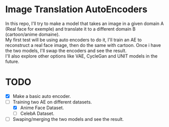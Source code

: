 # Image Translation AutoEncoders
In this repo, I'll try to make a model that takes an image in a given domain A (Real face for exemple) and translate it to a different domain B (cartoon/anime domaine).  
My first test will be using auto encoders to do it, I'll train an AE to reconstruct a real face image, then do the same with cartoon. Once i have the two models, I'll swap the encoders and see the result.  
I'll also explore other options like VAE, CycleGan and UNIT models in the future.    

# TODO
- [X] Make a basic auto encoder.
- [ ] Training two AE on different datasets.
    - [X] Anime Face Dataset.
    - [ ] CelebA Dataset. 
- [ ] Swaping/merging the two models and see the result.
